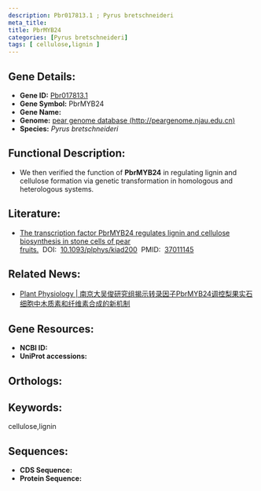 ```yaml
---
description: Pbr017813.1 ; Pyrus bretschneideri
meta_title:
title: PbrMYB24
categories: [Pyrus bretschneideri]
tags: [ cellulose,lignin ]
---
```


## Gene Details:
- **Gene ID:**	[Pbr017813.1]()
- **Gene Symbol:** PbrMYB24
- **Gene Name:** 
- **Genome:** [pear genome database (http://peargenome.njau.edu.cn)]()
- **Species:** *Pyrus bretschneideri*

## Functional Description:
   - We then verified the function of **PbrMYB24** in regulating lignin and cellulose formation via genetic transformation in homologous and heterologous systems.

## Literature:
   - [The transcription factor PbrMYB24 regulates lignin and cellulose biosynthesis in stone cells of pear fruits.]( https://academic.oup.com/plphys/article/192/3/1997/7100683?login=true#409738589)&nbsp;&nbsp;DOI:&nbsp;&nbsp;[10.1093/plphys/kiad200](https://academic.oup.com/plphys/article/192/3/1997/7100683?login=true#409738589)&nbsp;&nbsp;PMID:&nbsp;&nbsp;[37011145](https://pubmed.ncbi.nlm.nih.gov/37011145/)

## Related News:
   - [Plant Physiology | 南京大吴俊研究组揭示转录因子PbrMYB24调控梨果实石细胞中木质素和纤维素合成的新机制](https://mp.weixin.qq.com/s/_AZSFynRhRw-6O2PopY9Bg)

## Gene Resources:
- **NCBI ID:** [](https://www.ncbi.nlm.nih.gov/gene/?term=)
- **UniProt accessions:** [](https://www.uniprot.org/uniprotkb//entry)

## Orthologs:


## Keywords:
cellulose,lignin

## Sequences:
- **CDS Sequence:**
- **Protein Sequence:**
